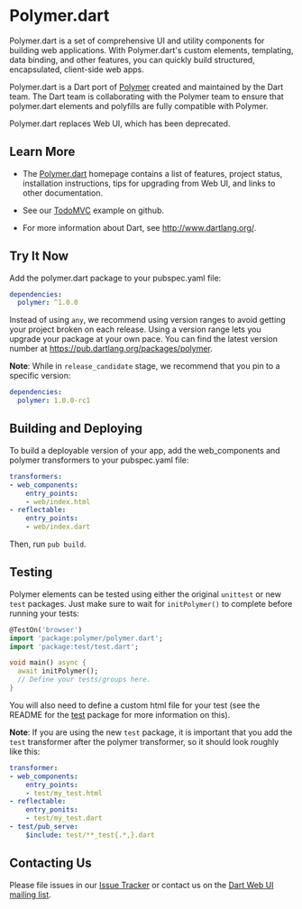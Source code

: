 Polymer.dart
============

Polymer.dart is a set of comprehensive UI and utility components
for building web applications.
With Polymer.dart's custom elements, templating, data binding,
and other features,
you can quickly build structured, encapsulated, client-side web apps.

Polymer.dart is a Dart port of
[Polymer][polymer] created and maintained by the Dart team.
The Dart team is collaborating with the Polymer team to ensure that polymer.dart
elements and polyfills are fully compatible with Polymer.

Polymer.dart replaces Web UI, which has been deprecated.


Learn More
----------

* The [Polymer.dart][wiki] homepage
contains a list of features, project status,
installation instructions, tips for upgrading from Web UI,
and links to other documentation.

* See our [TodoMVC][todo_mvc] example on github.

* For more information about Dart, see <http://www.dartlang.org/>.

Try It Now
-----------
Add the polymer.dart package to your pubspec.yaml file:

```yaml
dependencies:
  polymer: ^1.0.0
```

Instead of using `any`, we recommend using version ranges to avoid getting your
project broken on each release. Using a version range lets you upgrade your
package at your own pace. You can find the latest version number at
<https://pub.dartlang.org/packages/polymer>.

**Note**: While in `release_candidate` stage, we recommend that you pin to a
specific version:

```yaml
dependencies:
  polymer: 1.0.0-rc1
```

Building and Deploying
----------------------

To build a deployable version of your app, add the web_components and polymer
transformers to your pubspec.yaml file:

```yaml
transformers:
- web_components:
    entry_points:
    - web/index.html
- reflectable:
    entry_points:
    - web/index.dart
```

Then, run `pub build`.

Testing
-------

Polymer elements can be tested using either the original `unittest` or new
`test` packages. Just make sure to wait for `initPolymer()` to complete before
running your tests:

```dart
@TestOn('browser')
import 'package:polymer/polymer.dart';
import 'package:test/test.dart';

void main() async {
  await initPolymer();
  // Define your tests/groups here.
}
```

You will also need to define a custom html file for your test (see the README
for the [test][test] package for more information on this).

**Note**: If you are using the new `test` package, it is important that you add
the `test` transformer after the polymer transformer, so it should look roughly
like this:

```yaml
transformer:
- web_components:
    entry_points:
    - test/my_test.html
- reflectable:
    entry_ponits:
    - test/my_test.dart
- test/pub_serve:
    $include: test/**_test{.*,}.dart
```

Contacting Us
-------------

Please file issues in our [Issue Tracker][issues] or contact us on the
[Dart Web UI mailing list][mailinglist].

[issues]: https://github.com/dart-lang/polymer-dart/issues/new
[mailinglist]: https://groups.google.com/a/dartlang.org/forum/?fromgroups#!forum/web
[wiki]: https://github.com/dart-lang/polymer-dart/wiki
[polymer]: http://www.polymer-project.org/
[todo_mvc]: https://github.com/dart-lang/sample-todomvc-polymer/
[test]: https://github.com/dart-lang/test
